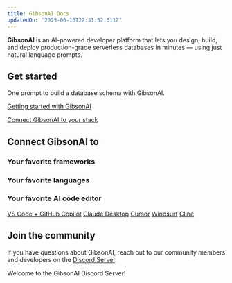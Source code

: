 ```yaml
---
title: GibsonAI Docs
updatedOn: '2025-06-16T22:31:52.611Z'
---
```


**GibsonAI** is an AI-powered developer platform that lets you design, build, and deploy production-grade serverless databases in minutes — using just natural language prompts.

## Get started

One prompt to build a database schema with GibsonAI.

<DetailIconCards withNumbers>

<a href="/get-started/signing-up" description="Sign up for free and learn the basics of working with GibsonAI">Getting started with GibsonAI</a>

<a href="/get-started/connect-gibsonai" description="Connect GibsonAI to the platform, language, and other tools in your tech stack">Connect GibsonAI to your stack</a>

</DetailIconCards>

## Connect GibsonAI to

### Your favorite frameworks

<TechCards withToggler>

<a href="https://github.com/GibsonAI/next-app" title="Next.js" description="Connect a Next.js application to GibsonAI" icon="next-js"></a>

<a href="" title="React" description="Build powerful and interactive user interfaces with React using GibsonAI as your database" icon="react"></a>

<a href="" title="Node.js" description="Connect any Note JS application to GibsonAI" icon="node-js"></a>

<a href="" title="Vue" description="Connect a Vue.js application to GibsonAI" icon="vue"></a>

<a href="" title="Django" description="Connect a Django application to GibsonAI" icon="django"></a>

<a href="" title="Entity Framework" description="Connect a Dotnet Entity Framework application to GibsonAI" icon="dotnet"></a>

</TechCards>

### Your favorite languages

<TechCards withToggler>

<a href="" title="JavaScript" description="Connect a JavaScript application to GibsonAI" icon="javascript"></a>

<a href="" title="Go" description="Connect a Go application to GibsonAI" icon="go"></a>

<a href="" title="Java" description="Connect a Java application to GibsonAI" icon="java"></a>

<a href="" title="Python" description="Connect a Python application to GibsonAI" icon="python"></a>

<a href="" title="Rust" description="Connect a Rust application to GibsonAI" icon="rust"></a>

<a href="" title=".NET" description="Connect a .NET (C#) application to GibsonAI" icon="dotnet"></a>

</TechCards>

### Your favorite AI code editor

<DetailIconCards>
<a href="/ai/connect-mcp-clients-to-gibsonai#vs-code-github-copilot-setup" description="AI-enhanced database management in Visual Studio Code IDE" icon="openai">VS Code + GitHub Copilot</a>
<a href="/ai/connect-mcp-clients-to-gibsonai#claude-desktop-setup" description="Use natural language to manage your databases with Claude Desktop and GibsonAI MCP server" icon="openai">Claude Desktop</a>
<a href="/ai/connect-mcp-clients-to-gibsonai#cursor-setup" description="AI-enhanced database management in Cursor IDE" icon="openai">Cursor</a>
<a href="/ai/connect-mcp-clients-to-gibsonai#windsurf-setup" description="AI-enhanced database management in Windsurf Editor" icon="openai">Windsurf</a>
<a href="/ai/connect-mcp-clients-to-gibsonai#cline-vs-code-extension-setup" description="AI-enhanced database management with Cline" icon="openai">Cline</a>
</DetailIconCards>

## Join the community

If you have questions about GibsonAI, reach out to our community members and developers on the [Discord Server](https://www.gibsonai.com/discord).

<CommunityBanner buttonText="Join server" buttonUrl="https://www.gibsonai.com/discord" logo="discord">Welcome to the GibsonAI Discord Server!</CommunityBanner>
